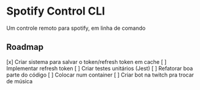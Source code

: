 # Spotify Control CLI
Um controle remoto para spotify, em linha de comando

## Roadmap
[x] Criar sistema para salvar o token/refresh token em cache 
[ ] Implementar refresh token
[ ] Criar testes unitários (Jest)
[ ] Refatorar boa parte do código
[ ] Colocar num container
[ ] Criar bot na twitch pra trocar de música